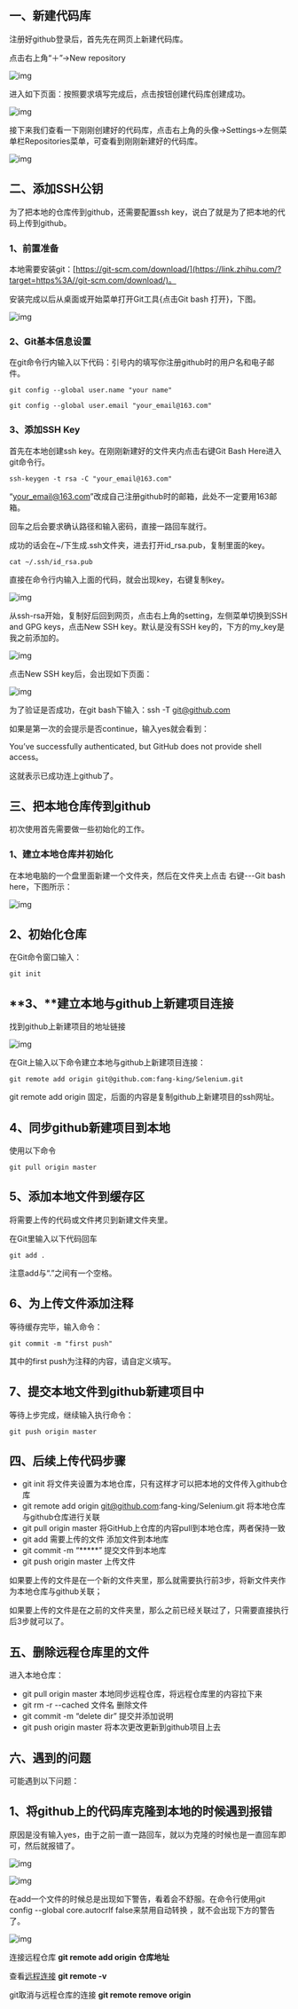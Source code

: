 ## **一、新建代码库**

注册好github登录后，首先先在网页上新建代码库。

点击右上角“＋”→New repository

![img](https://pic4.zhimg.com/80/v2-450469f26e45cded35c80e6bf9ad6493_1440w.webp)

进入如下页面：按照要求填写完成后，点击按钮创建代码库创建成功。

![img](https://pic1.zhimg.com/80/v2-37213db5a58c565860c7ce85a3b67580_1440w.webp)

接下来我们查看一下刚刚创建好的代码库，点击右上角的头像→Settings→左侧菜单栏Repositories菜单，可查看到刚刚新建好的代码库。

![img](https://pic2.zhimg.com/80/v2-767f301cbd1280687761696639451ec9_1440w.webp)

## **二、添加SSH公钥**

为了把本地的仓库传到github，还需要配置ssh key，说白了就是为了把本地的代码上传到github。

### **1、前置准备**

本地需要安装git：[https://git-scm.com/download/](https://link.zhihu.com/?target=https%3A//git-scm.com/download/)。

安装完成以后从桌面或开始菜单打开Git工具{点击Git bash 打开}，下图。

![img](https://pic4.zhimg.com/80/v2-72ca23c1a9dbf3c99f405b7105800097_1440w.webp)

### **2、Git基本信息设置**

在git命令行内输入以下代码：引号内的填写你注册github时的用户名和电子邮件。

```text
git config --global user.name "your name"

git config --global user.email "your_email@163.com"
```

### **3、添加SSH Key**

首先在本地创建ssh key。在刚刚新建好的文件夹内点击右键Git Bash Here进入git命令行。

```text
ssh-keygen -t rsa -C "your_email@163.com"
```

“your_email@163.com”改成自己注册github时的邮箱，此处不一定要用163邮箱。

回车之后会要求确认路径和输入密码，直接一路回车就行。

成功的话会在~/下生成.ssh文件夹，进去打开id_rsa.pub，复制里面的key。

```text
cat ~/.ssh/id_rsa.pub
```

直接在命令行内输入上面的代码，就会出现key，右键复制key。

![img](https://pic2.zhimg.com/80/v2-e5ed8dcfd9b6f7f6016de9a297826675_1440w.webp)

从ssh-rsa开始，复制好后回到网页，点击右上角的setting，左侧菜单切换到SSH and GPG keys，点击New SSH key。默认是没有SSH key的，下方的my_key是我之前添加的。

![img](https://pic4.zhimg.com/80/v2-9e738c533c069640bd3f1f7d317e5853_1440w.webp)

点击New SSH key后，会出现如下页面：

![img](https://pic4.zhimg.com/80/v2-dcfbf21b48d540d7aba624244d32deaf_1440w.webp)

为了验证是否成功，在git bash下输入：ssh -T git@github.com

如果是第一次的会提示是否continue，输入yes就会看到：

You’ve successfully authenticated, but GitHub does not provide shell access。

这就表示已成功连上github了。

## **三、把本地仓库传到github**

初次使用首先需要做一些初始化的工作。

### **1、建立本地仓库并初始化**

在本地电脑的一个盘里面新建一个文件夹，然后在文件夹上点击 右键---Git bash here，下图所示：

![img](https://pic4.zhimg.com/80/v2-473bdbb62d47d48ee59838c2dbb5ed0f_1440w.webp)

## **2、初始化仓库**

在Git命令窗口输入：

```text
git init
```

## **3、**建立本地与github上新建项目连接

找到github上新建项目的地址链接

![img](https://pic3.zhimg.com/80/v2-963ed301bcc3ed2ff45e4204bcdcd8de_1440w.webp)

在Git上输入以下命令建立本地与github上新建项目连接：

```text
git remote add origin git@github.com:fang-king/Selenium.git
```

git remote add origin 固定，后面的内容是复制github上新建项目的ssh网址。

## **4、同步github新建项目到本地**

使用以下命令

```text
git pull origin master
```

## **5、添加本地文件到缓存区**

将需要上传的代码或文件拷贝到新建文件夹里。

在Git里输入以下代码回车

```text
git add .
```

注意add与“.”之间有一个空格。

## **6、为上传文件添加注释**

等待缓存完毕，输入命令：

```text
git commit -m "first push"
```

其中的first push为注释的内容，请自定义填写。

## **7、提交本地文件到github新建项目中**

等待上步完成，继续输入执行命令：

```text
git push origin master
```

## **四、后续上传代码步骤**

- git init 将文件夹设置为本地仓库，只有这样才可以把本地的文件传入github仓库
- git remote add origin [git@github.com](mailto:git@github.com):fang-king/Selenium.git 将本地仓库与github仓库进行关联
- git pull origin master 将GitHub上仓库的内容pull到本地仓库，两者保持一致
- git add 需要上传的文件 添加文件到本地库
- git commit -m “*****” 提交文件到本地库
- git push origin master 上传文件

如果要上传的文件是在一个新的文件夹里，那么就需要执行前3步，将新文件夹作为本地仓库与github关联；

如果要上传的文件是在之前的文件夹里，那么之前已经关联过了，只需要直接执行后3步就可以了。

## **五、删除远程仓库里的文件**

进入本地仓库：

- git pull origin master 本地同步远程仓库，将远程仓库里的内容拉下来
- git rm -r --cached 文件名 删除文件
- git commit -m “delete dir” 提交并添加说明
- git push origin master 将本次更改更新到github项目上去

## 六、**遇到的问题**

可能遇到以下问题：

## **1、将github上的代码库克隆到本地的时候遇到报错**

原因是没有输入yes，由于之前一直一路回车，就以为克隆的时候也是一直回车即可，然后就报错了。

![img](https://pic1.zhimg.com/80/v2-59fc5faefc40ade20813b9ba7e5b9524_1440w.webp)

![img](https://pic3.zhimg.com/80/v2-d2b246d5bc535a4cf785ee6a666f2f1a_1440w.webp)

在add一个文件的时候总是出现如下警告，看着会不舒服。在命令行使用git config --global core.autocrlf false来禁用自动转换 ，就不会出现下方的警告了。

![img](https://pic3.zhimg.com/80/v2-ab6402eca451fc6aa67a7e85d25d418a_1440w.webp)

连接远程仓库
**git remote add origin 仓库地址**

查看[远程连接](https://so.csdn.net/so/search?q=远程连接&spm=1001.2101.3001.7020)
**git remote -v**

git取消与远程仓库的连接
**git remote remove origin**